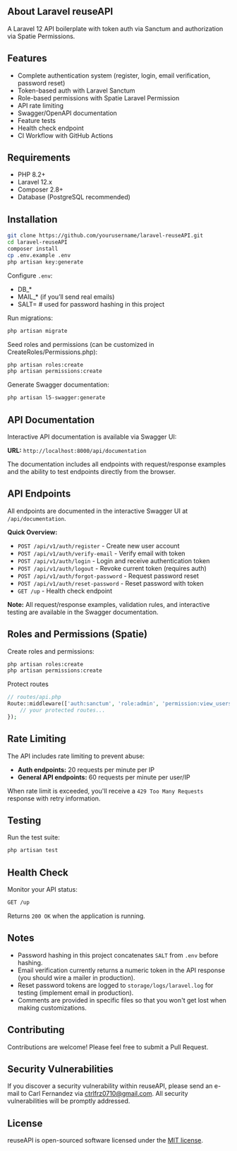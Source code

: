 ## About Laravel reuseAPI

A Laravel 12 API boilerplate with token auth via Sanctum and authorization via Spatie Permissions.

## Features
- Complete authentication system (register, login, email verification, password reset)
- Token-based auth with Laravel Sanctum
- Role-based permissions with Spatie Laravel Permission
- API rate limiting
- Swagger/OpenAPI documentation
- Feature tests
- Health check endpoint
- CI Workflow with GitHub Actions 

## Requirements
- PHP 8.2+
- Laravel 12.x
- Composer 2.8+
- Database (PostgreSQL recommended)

## Installation
```bash
git clone https://github.com/yourusername/laravel-reuseAPI.git
cd laravel-reuseAPI
composer install
cp .env.example .env
php artisan key:generate
```

Configure `.env`:
- DB_*
- MAIL_* (if you’ll send real emails)
- SALT=<your-random-string>  # used for password hashing in this project

Run migrations:
```bash
php artisan migrate
```

Seed roles and permissions (can be customized in CreateRoles/Permissions.php):
```bash
php artisan roles:create
php artisan permissions:create
```

Generate Swagger documentation:
```bash
php artisan l5-swagger:generate
```

## API Documentation

Interactive API documentation is available via Swagger UI:

**URL:** `http://localhost:8000/api/documentation`

The documentation includes all endpoints with request/response examples and the ability to test endpoints directly from the browser.

## API Endpoints

All endpoints are documented in the interactive Swagger UI at `/api/documentation`.

**Quick Overview:**
- `POST /api/v1/auth/register` - Create new user account
- `POST /api/v1/auth/verify-email` - Verify email with token
- `POST /api/v1/auth/login` - Login and receive authentication token
- `POST /api/v1/auth/logout` - Revoke current token (requires auth)
- `POST /api/v1/auth/forgot-password` - Request password reset
- `POST /api/v1/auth/reset-password` - Reset password with token
- `GET /up` - Health check endpoint

**Note:** All request/response examples, validation rules, and interactive testing are available in the Swagger documentation.

## Roles and Permissions (Spatie)
Create roles and permissions:
```bash
php artisan roles:create
php artisan permissions:create
```

Protect routes
```php
// routes/api.php
Route::middleware(['auth:sanctum', 'role:admin', 'permission:view_users'])->group(function () {
    // your protected routes...
});
```

## Rate Limiting

The API includes rate limiting to prevent abuse:
- **Auth endpoints:** 20 requests per minute per IP
- **General API endpoints:** 60 requests per minute per user/IP

When rate limit is exceeded, you'll receive a `429 Too Many Requests` response with retry information.

## Testing

Run the test suite:
```bash
php artisan test
```

## Health Check

Monitor your API status:
```bash
GET /up
```
Returns `200 OK` when the application is running.

## Notes
- Password hashing in this project concatenates `SALT` from `.env` before hashing.
- Email verification currently returns a numeric token in the API response (you should wire a mailer in production).
- Reset password tokens are logged to `storage/logs/laravel.log` for testing (implement email in production).
- Comments are provided in specific files so that you won't get lost when making customizations.

## Contributing

Contributions are welcome! Please feel free to submit a Pull Request.

## Security Vulnerabilities

If you discover a security vulnerability within reuseAPI, please send an e-mail to Carl Fernandez via [ctrlfrz0710@gmail.com](mailto:ctrlfrz0710@gmail.com). All security vulnerabilities will be promptly addressed.

## License

reuseAPI is open-sourced software licensed under the [MIT license](https://opensource.org/licenses/MIT).
